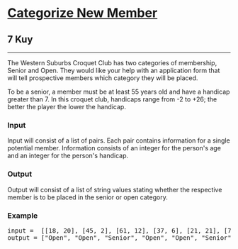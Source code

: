 <h1><a href="https://www.codewars.com/kata/5502c9e7b3216ec63c0001aa">Categorize New Member</a></h1>
<h2>7 Kuy</h2>
<hr>
<p>The Western Suburbs Croquet Club has two categories of membership, Senior and Open. They would like your help 
with an application form that will tell prospective members which category they will be placed.</p>
<p>To be a senior, a member must be at least 55 years old and have a handicap greater than 7. 
In this croquet club, handicaps range from -2 to +26; the better the player the lower the handicap.</p>
<h3>Input</h3>
<p>Input will consist of a list of pairs. Each pair contains information for a single potential member. 
Information consists of an integer for the person's age and an integer for the person's handicap.</p>
<h3>Output</h3>
<p>Output will consist of a list of string values stating whether the respective member is 
to be placed in the senior or open category.</p>
<h3>Example</h3>
<pre>
input =  [[18, 20], [45, 2], [61, 12], [37, 6], [21, 21], [78, 9]]
output = ["Open", "Open", "Senior", "Open", "Open", "Senior"]
</pre>